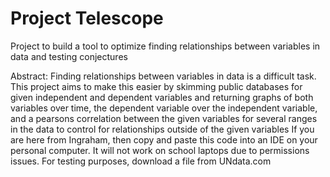# Project Telescope
Project to build a tool to optimize finding relationships between variables in data and testing conjectures

Abstract:
Finding relationships between variables in data is a difficult task. This project aims to make this easier by skimming public databases for given independent and dependent variables and returning graphs of both variables over time, the dependent variable over the independent variable, and a pearsons correlation between the given variables for several ranges in the data to control for relationships outside of the given variables
If you are here from Ingraham, then copy and paste this code into an IDE on your personal computer. It will not work on school laptops due to permissions issues. For testing purposes, download a file from UNdata.com

